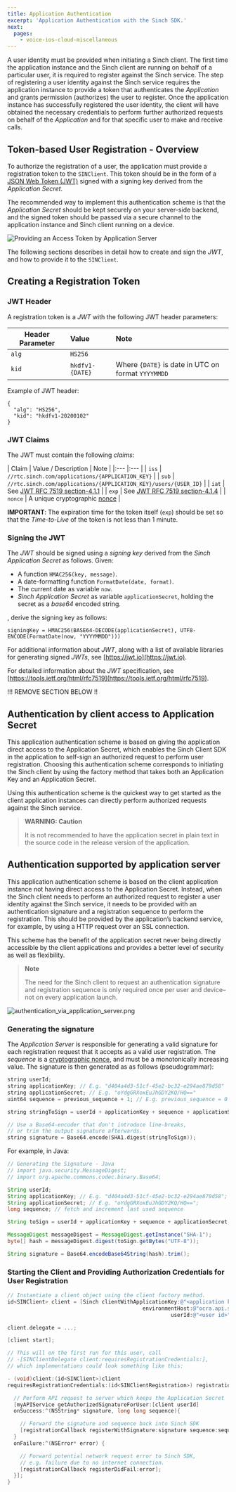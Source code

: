 ```yaml
---
title: Application Authentication
excerpt: 'Application Authentication with the Sinch SDK.'
next:
  pages:
    - voice-ios-cloud-miscellaneous
---
```


A user identity must be provided when initiating a Sinch client. The first time the application instance and the Sinch client are running on behalf of a particular user, it is required to register against the Sinch service. The step of registering a user identity against the Sinch service requires the application instance to provide a token that authenticates the _Application_ and grants permission (authorizes) the user to register. Once the application instance has successfully registered the user identity, the client will have obtained the necessary credentials to perform further authorized requests on behalf of the _Application_ and for that specific user to make and receive calls.

## Token-based User Registration - Overview

To authorize the registration of a user, the application must provide a registration token to the `SINClient`. This token should be in the form of a [JSON Web Token (JWT)](https://jwt.io/) signed with a signing key derived from the _Application Secret_.

The recommended way to implement this authentication scheme is that the _Application Secret_ should be kept securely on your server-side backend, and the signed token should be passed via a secure channel to the application instance and Sinch client running on a device.

![Providing an Access Token by Application Server](images/0711e55-authentication_via_application_server.png)

The following sections describes in detail how to create and sign the _JWT_, and how to provide it to the `SINClient`.

## Creating a Registration Token

### JWT Header

A registration token is a _JWT_ with the following JWT header parameters:

| Header Parameter | Value | Note |
| -----------------|:---------------|:-------|
| `alg` | `HS256` |
| `kid` | `hkdfv1-{DATE}` | Where `{DATE}` is date in UTC on format `YYYYMMDD` |

Example of JWT header:

```
{
  "alg": "HS256",
  "kid": "hkdfv1-20200102"
}
```

### JWT Claims

The JWT must contain the following _claims_:

| Claim | Value / Description | Note |
|:--- |:--- |
| `iss` | `//rtc.sinch.com/applications/{APPLICATION_KEY}` |
| `sub` | `//rtc.sinch.com/applications/{APPLICATION_KEY}/users/{USER_ID}` |
| `iat` | See [JWT RFC 7519 section-4.1.1](https://tools.ietf.org/html/rfc7519#section-4.1.1) |
| `exp` | See [JWT RFC 7519 section-4.1.4](https://tools.ietf.org/html/rfc7519#section-4.1.4) |
| `nonce` | A unique cryptographic [nonce](https://en.wikipedia.org/wiki/Cryptographic_nonce) |

__IMPORTANT__: The expiration time for the token itself (`exp`) should be set so that the _Time-to-Live_ of the token is not less than 1 minute.

### Signing the JWT

The _JWT_ should be signed using a _signing key_ derived from the _Sinch Application Secret_ as follows. Given:

- A function `HMAC256(key, message)`.
- A date-formatting function `FormatDate(date, format)`.
- The current date as variable `now`.
- _Sinch Application Secret_ as variable `applicationSecret`, holding the secret as a _base64_ encoded string.

, derive the signing key as follows:

```
signingKey = HMAC256(BASE64-DECODE(applicationSecret), UTF8-ENCODE(FormatDate(now, "YYYYMMDD")))
```

For additional information about _JWT_, along with a list of available libraries for generating signed _JWTs_, see [https://jwt.io](https://jwt.io).

For detailed information about the _JWT_ specification, see [https://tools.ietf.org/html/rfc7519](https://tools.ietf.org/html/rfc7519).



!!! REMOVE SECTION BELOW !!

## Authentication by client access to Application Secret

This application authentication scheme is based on giving the application direct access to the Application Secret, which enables the Sinch Client SDK in the application to self-sign an authorized request to perform user registration. Choosing this authentication scheme corresponds to initiating the Sinch client by using the factory method that takes both an Application Key and an Application Secret.

Using this authentication scheme is the quickest way to get started as the client application instances can directly perform authorized requests against the Sinch service.

> **WARNING: Caution**
>
> It is not recommended to have the application secret in plain text in the source code in the release version of the application.

## Authentication supported by application server

This application authentication scheme is based on the client application instance not having direct access to the Application Secret. Instead, when the Sinch client needs to perform an authorized request to register a user identity against the Sinch service, it needs to be provided with an authentication signature and a registration sequence to perform the registration. This should be provided by the application’s backend service, for example, by using a HTTP request over an SSL connection.

This scheme has the benefit of the application secret never being directly accessible by the client applications and provides a better level of security as well as flexibility.

> **Note**
>
> The need for the Sinch client to request an authentication signature and registration sequence is only required once per user and device–not on every application launch.

![authentication_via_application_server.png](images/0711e55-authentication_via_application_server.png)

### Generating the signature

The _Application Server_ is responsible for generating a valid signature for each registration request that it accepts as a valid user registration. The _sequence_ is a [cryptographic nonce](http://en.wikipedia.org/wiki/Cryptographic_nonce), and must be a monotonically increasing value. The signature is then generated as as follows (pseudogrammar):

```objectivec
string userId;
string applicationKey; // E.g. "d404a4d3-51cf-45e2-bc32-e294ae879d58"
string applicationSecret; // E.g. "oYdgGRXoxEuJhGDY2KQ/HQ=="
uint64 sequence = previous_sequence + 1; // E.g. previous_sequence = 0

string stringToSign = userId + applicationKey + sequence + applicationSecret;

// Use a Base64-encoder that don't introduce line-breaks,
// or trim the output signature afterwards.
string signature = Base64.encode(SHA1.digest(stringToSign));
```

For example, in Java:

```java
// Generating the Signature - Java
// import java.security.MessageDigest;
// import org.apache.commons.codec.binary.Base64;

String userId;
String applicationKey; // E.g. "d404a4d3-51cf-45e2-bc32-e294ae879d58";
String applicationSecret; // E.g. "oYdgGRXoxEuJhGDY2KQ/HQ==";
long sequence; // fetch and increment last used sequence

String toSign = userId + applicationKey + sequence + applicationSecret;

MessageDigest messageDigest = MessageDigest.getInstance("SHA-1");
byte[] hash = messageDigest.digest(toSign.getBytes("UTF-8"));

String signature = Base64.encodeBase64String(hash).trim();
```

### Starting the Client and Providing Authorization Credentials for User Registration

```objectivec
// Instantiate a client object using the client factory method.
id<SINClient> client = [Sinch clientWithApplicationKey:@"<application key>"
                                           environmentHost:@"ocra.api.sinch.com"
                                                    userId:@"<user id>"];

client.delegate = ...;

[client start];

// This will on the first run for this user, call
// -[SINClientDelegate client:requiresRegistrationCredentials:],
// which implementations could look something like this:

- (void)client:(id<SINClient>)client
requiresRegistrationCredentials:(id<SINClientRegistration>) registrationCallback {

  // Perform API request to server which keeps the Application Secret
  [myAPIService getAuthorizedSignatureForUser:[client userId]
  onSuccess:^(NSString* signature, long long sequence){

    // Forward the signature and sequence back into Sinch SDK
    [registrationCallback registerWithSignature:signature sequence:sequence];
  }
  onFailure:^(NSError* error) {

    // Forward potential network request error to Sinch SDK,
    // e.g. failure due to no internet connection.
    [registrationCallback registerDidFail:error];
  }];
}
```
